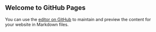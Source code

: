 ## Welcome to GitHub Pages

You can use the [editor on GitHub](https://github.com/sdominguez894/lmorenoabogadas/edit/master/index.md) to maintain and preview the content for your website in Markdown files.

